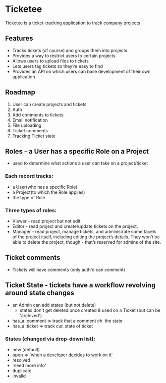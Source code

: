 # Ticketee
Ticketee is a ticket-tracking application to track company projects

## Features
* Tracks tickets (of course) and groups them into projects
* Provides a way to restrict users to certain projects
* Allows users to upload files to tickets
* Lets users tag tickets so they’re easy to find
* Provides an API on which users can base development of their own application

## Roadmap
1. User can create projects and tickets
1. Auth
1. Add comments to tickets
1. Email notification
1. File uploading
1. Ticket comments
1. Tracking Ticket state

## Roles - a User has a specific Role on a Project
- used to determine what actions a user can take on a project/ticket
### Each record tracks:
* a User(who has a specific Role)
* a Project(to which the Role applies)
* the type of Role
### Three types of roles:
* Viewer  - read project but not edit.
* Editor  - read project and create/update tickets on the project.
* Manager - read project, manage tickets, and administrate some facets of the project itself, including editing the project’s details. They won’t be able to delete the project, though - that’s reserved for admins of the site.

## Ticket comments
- Tickets will have comments (only auth'd can comment)

## Ticket State - tickets have a workflow revolving around state changes
- an Admin can add states (but not delete)
  - states don't get deleted once created & used on a Ticket (but can be 'archived')
- has_a :comment => track that a comment ch. the state
- has_a :ticket => track cur. state of ticket
### States (changed via drop-down list):
* new (default)
* open => 'when a developer decides to work on it'
* resolved
* 'need more info'
* duplicate
* invalid
